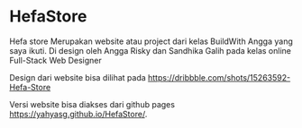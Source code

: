 # HefaStore

Hefa store Merupakan website atau project dari kelas BuildWith Angga yang saya ikuti. Di design oleh Angga Risky dan Sandhika Galih pada kelas online Full-Stack Web Designer

Design dari website bisa dilihat pada https://dribbble.com/shots/15263592-Hefa-Store

Versi website bisa diakses dari github pages https://yahyasg.github.io/HefaStore/.
